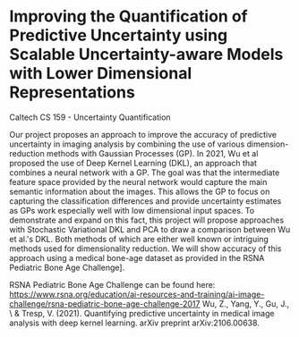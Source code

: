 # Improving the Quantification of Predictive Uncertainty using Scalable Uncertainty-aware Models with Lower Dimensional Representations
Caltech CS 159 - Uncertainty Quantification 

Our project proposes an approach to improve the accuracy of predictive uncertainty in imaging analysis by combining the use of various dimension-reduction methods with Gaussian Processes (GP). In 2021, Wu et al proposed the use of Deep Kernel Learning (DKL), an approach that combines a neural network with a GP. The goal was that the intermediate feature space provided by the neural network would capture the main semantic information about the images. This allows the GP to focus on capturing the classification differences and provide uncertainty estimates as GPs work especially well with low dimensional input spaces. To demonstrate and expand on this fact, this project will propose approaches with Stochastic Variational DKL and PCA to draw a comparison between Wu et al.'s DKL. Both methods of which are either well known or intriguing methods used for dimensionality reduction. We will show accuracy of this approach using a medical bone-age dataset as provided in the RSNA Pediatric Bone Age Challenge].

RSNA Pediatric Bone Age Challenge can be found here: https://www.rsna.org/education/ai-resources-and-training/ai-image-challenge/rsna-pediatric-bone-age-challenge-2017
Wu, Z., Yang, Y., Gu, J., \ \&  Tresp, V. (2021). Quantifying predictive uncertainty in medical image analysis with deep kernel learning. arXiv preprint arXiv:2106.00638.
